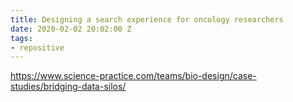 ```yaml
---
title: Designing a search experience for oncology researchers
date: 2020-02-02 20:02:00 Z
tags:
- repositive
---
```


https://www.science-practice.com/teams/bio-design/case-studies/bridging-data-silos/
